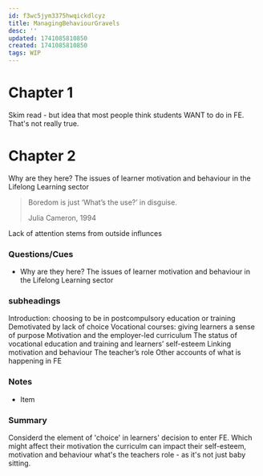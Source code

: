 ```yaml
---
id: f3wc5jym3375hwqickdlcyz
title: ManagingBehaviourGravels
desc: ''
updated: 1741085810850
created: 1741085810850
tags: WIP
---
```


# Chapter 1

Skim read - but idea that most people think students WANT to do in FE. That's not really true. 

# Chapter 2

Why are they here? The issues of learner motivation and behaviour in the Lifelong Learning sector 

> Boredom is just ‘What’s the use?’ in disguise. 
> 
> Julia Cameron, 1994

Lack of attention stems from outside influnces 



### Questions/Cues
- Why are they here? The issues of learner motivation and behaviour in the Lifelong Learning sector

### subheadings
Introduction: choosing to be in postcompulsory education or training
Demotivated by lack of choice
Vocational courses: giving learners a sense of purpose
Motivation and the employer-led curriculum
The status of vocational education and training and learners’ self-esteem 
Linking motivation and behaviour
The teacher’s role
Other accounts of what is happening in FE

### Notes
- Item



### Summary
Considerd the element of 'choice' in learners' decision to enter FE. Which might affect their motivation
the curriculm can impact their self-esteem, motivation and behaviour
what's the teachers role - as it's not just baby sitting. 